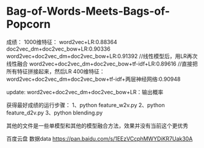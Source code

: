 # Bag-of-Words-Meets-Bags-of-Popcorn

成绩：
	1000维特征：
		word2vec+LR:0.88364
		doc2vec_dm+doc2vec_bow+LR:0.90336
		word2vec+doc2vec_dm+doc2vec_bow+LR:0.91392 //线性模型后，用LR再次线性融合
		word2vec+doc2vec_dm+doc2vec_bow+tf-idf+LR:0.89616 //直接把所有特征拼接起来，然后LR
	400维特征：
		word2vec+doc2vec_dm+doc2vec_bow+tf-idf+两层神经网络:0.90948

update:
	word2vec+doc2vec_dm+doc2vec_bow+LR：输出概率
	
获得最好成绩的运行步骤：
	1、python feature_w2v.py
	2、python feature_d2v.py
	3、python blending.py

其他的文件是一些单模型和其他的模型融合方法，效果并没有当前这个更优秀

百度云盘
数据data
https://pan.baidu.com/s/1EEzVCcphMWYDiKR7Uak30A
